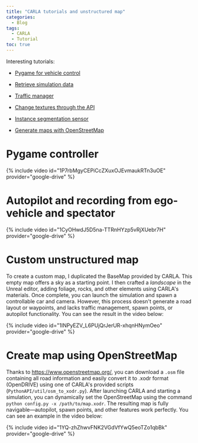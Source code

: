 ```yaml
---
title: "CARLA tutorials and unstructured map"
categories:
  - Blog
tags:
  - CARLA
  - Tutorial
toc: true
---
```

Interesting tutorials:


- [Pygame for vehicle control](https://carla.readthedocs.io/en/latest/tuto_G_pygame/)

- [Retrieve simulation data](https://carla.readthedocs.io/en/latest/tuto_G_retrieve_data/)

- [Traffic manager](https://carla.readthedocs.io/en/latest/tuto_G_traffic_manager/)

- [Change textures through the API](https://carla.readthedocs.io/en/latest/tuto_G_texture_streaming/)

- [Instance segmentation sensor](https://carla.readthedocs.io/en/latest/tuto_G_instance_segmentation_sensor/)

- [Generate maps with OpenStreetMap](https://carla.readthedocs.io/en/latest/tuto_G_openstreetmap/)

# Pygame controller

{% include video id="1P7rbMgyCEPiCcZXuxOJEvmaukRTn3uOE" provider="google-drive" %}

# Autopilot and recording from ego-vehicle and spectator

{% include video id="1CyOHwdJ5D5na-TTRnHYzp5vRjXUebr7H" provider="google-drive" %}

# Custom unstructured map

To create a custom map, I duplicated the BaseMap provided by CARLA. This empty map offers a sky as a starting point. I then crafted a *landscape* in the Unreal editor, adding foliage, rocks, and other elements using CARLA's materials. Once complete, you can launch the simulation and spawn a controllable car and camera. However, this process doesn't generate a road layout or waypoints, and lacks traffic management, spawn points, or autopilot functionality. You can see the result in the video below:

{% include video id="1INPyEZV_L6PUjQrJerUR-xhqnHNymOeo" provider="google-drive" %}

# Create map using OpenStreetMap

Thanks to <https://www.openstreetmap.org/>, you can download a `.osm` file containing all road information and easily convert it to .xodr format (OpenDRIVE) using one of CARLA's provided scripts (`PythonAPI/util/osm_to_xodr.py`). After launching CARLA and starting a simulation, you can dynamically set the OpenStreetMap using the command `python config.py -x /path/to/map.xodr`. The resulting map is fully navigable—autopilot, spawn points, and other features work perfectly. You can see an example in the video below:

{% include video id="1YQ-zhZhwvFNK2VGdVfYwQ5eoTZo1qbBk" provider="google-drive" %}